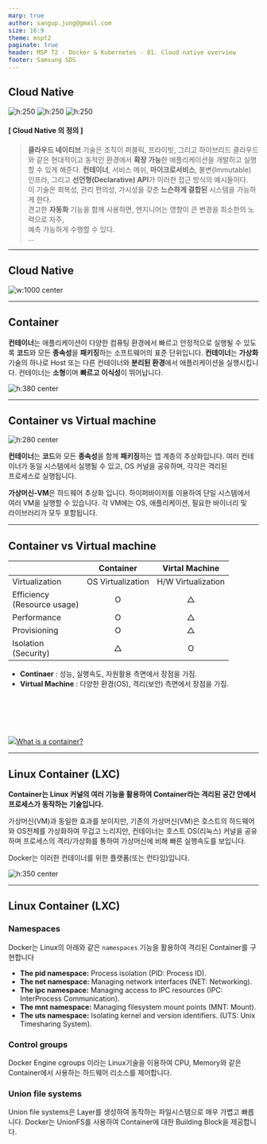 ```yaml
---
marp: true
author: sangup.jung@gmail.com
size: 16:9
theme: mspt2
paginate: true
header: MSP T2 - Docker & Kubernetes - 01. Cloud native overview
footer: Samsung SDS
---
```



## Cloud Native

![h:250](./img/cloud_native_1.png) ![h:250](./img/cloud_native_2.png) ![h:250](./img/cloud_native_3.png)

#### [ Cloud Native 의 정의 ]
> **클라우드 네이티브** 기술은 조직이 퍼블릭, 프라이빗, 그리고 하이브리드 클라우드와 같은 현대적이고 동적인 환경에서 **확장 가능**한 애플리케이션을 개발하고 실행할 수 있게 해준다. **컨테이너**, 서비스 메쉬, **마이크로서비스**, 불변(Immutable) 인프라, 그리고 **선언형(Declarative) API**가 이러한 접근 방식의 예시들이다.  
이 기술은 회복성, 관리 편의성, 가시성을 갖춘 **느슨하게 결합된** 시스템을 가능하게 한다.  
견고한 **자동화** 기능을 함께 사용하면, 엔지니어는 영향이 큰 변경을 최소한의 노력으로 자주,  
예측 가능하게 수행할 수 있다.  
...

---

## Cloud Native

![w:1000 center](./img/cloud_native_4.png)

---

## Container

**컨테이너**는 애플리케이션이 다양한 컴퓨팅 환경에서 빠르고 안정적으로 실행될 수 있도록 **코드**와 모든 **종속성**을 **패키징**하는 소프트웨어의 표준 단위입니다.
**컨테이너**는 **가상화** 기술의 하나로 Host 또는 다른 컨테이너와 **분리된 환경**에서 애플리케이션을 실행시킵니다.
컨테이너는 **소형**이며 **빠르고** **이식성**이 뛰어납니다.

![h:380 center](./img/conatiner.png)

---

## Container vs Virtual machine

![h:280 center](./img/containers-vs-vm.png)

**컨테이너**는 **코드**와 모든 **종속성**을 함께 **패키징**하는 앱 계층의 추상화입니다.
여러 컨테이너가 동일 시스템에서 실행될 수 있고, OS 커널을 공유하며, 각각은 격리된  
프로세스로 실행됩니다.

**가상머신-VM**은 하드웨어 추상화 입니다. 하이퍼바이저를 이용하여 단일 시스템에서  
여러 VM을 실행할 수 있습니다. 각 VM에는 OS, 애플리케이션, 필요한 바이너리 및  
라이브러리가 모두 포함됩니다.

---

## Container vs Virtual machine

| | Container | Virtal Machine |
| :--- | :----: | :----: |
| Virtualization | OS Virtualization | H/W Virtualization |
| Efficiency<br>(Resource usage) | O | △ |
| Performance |  O | △ |
| Provisioning |  O | △ |
| Isolation<br>(Security) | △ | O |


- **Continaer** : 성능, 실행속도, 자원활용 측면에서 장점을 가짐.  
- **Virtual Machine** : 다양한 환경(OS), 격리(보안) 측면에서 장점을 가짐.

<br><br><br><br>

![](./img/hyperlink.png)[What is a container?](https://www.docker.com/resources/what-container/)

---

## Linux Container (LXC)
**Container는  Linux 커널의 여러 기능을 활용하여 Container라는 격리된 공간 안에서 프로세스가 동작하는 기술입니다.**

가상머신(VM)과 동일한 효과를 보이지만, 기존의 가상머신(VM)은 호스트의 하드웨어와 OS전체를 가상화하여 무겁고 느리지만, 컨테이너는 호스트 OS(리눅스) 커널을 공유하며 프로세스의 격리/가상화를 통하여 가상머신에 비해 빠른 실행속도를 보입니다.

Docker는 이러한 컨테이너를 위한 플랫폼(또는 런타임)입니다. 

![h:350 center](./img/linuxContainer.jpg)

---
## Linux Container (LXC)

### Namespaces
Docker는 Linux의 아래와 같은  `namespaces` 기능을 활용하여 격리된 Container를 구현합니다
- **The pid namespace:** Process isolation (PID: Process ID).
- **The net namespace:** Managing network interfaces (NET: Networking).
- **The ipc namespace:** Managing access to IPC resources (IPC: InterProcess Communication).
- **The mnt namespace:** Managing filesystem mount points (MNT: Mount).
- **The uts namespace:** Isolating kernel and version identifiers. (UTS: Unix Timesharing System).

### Control groups
Docker Engine cgroups 이라는 Linux기술을 이용하여 CPU, Memory와 같은 Container에서 사용하는 하드웨어 리소스를 제어합니다.

### Union file systems
Union file systems은 Layer를 생성하여 동작하는 파일시스템으로 매우 가볍고 빠릅니다. Docker는 UnionFS를 사용하여 Container에 대한 Building Block을 제공합니다.


